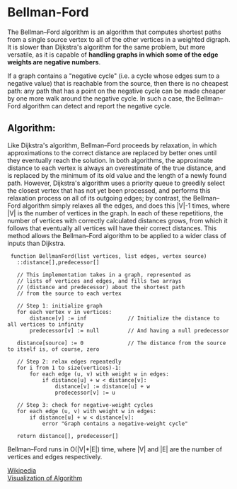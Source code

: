 # Bellman-Ford  
The Bellman–Ford algorithm is an algorithm that computes shortest paths from a single source vertex to all of the other vertices in a weighted digraph. It is slower than Dijkstra's algorithm for the same problem, but more versatile, as it is capable of **handling graphs in which some of the edge weights are negative numbers**. 

If a graph contains a "negative cycle" (i.e. a cycle whose edges sum to a negative value) that is reachable from the source, then there is no cheapest path: any path that has a point on the negative cycle can be made cheaper by one more walk around the negative cycle. In such a case, the Bellman–Ford algorithm can detect and report the negative cycle.

## Algorithm:
Like Dijkstra's algorithm, Bellman–Ford proceeds by relaxation, in which approximations to the correct distance are replaced by better ones until they eventually reach the solution. In both algorithms, the approximate distance to each vertex is always an overestimate of the true distance, and is replaced by the minimum of its old value and the length of a newly found path. However, Dijkstra's algorithm uses a priority queue to greedily select the closest vertex that has not yet been processed, and performs this relaxation process on all of its outgoing edges; by contrast, the Bellman–Ford algorithm simply relaxes all the edges, and does this |V|-1 times, where |V| is the number of vertices in the graph. In each of these repetitions, the number of vertices with correctly calculated distances grows, from which it follows that eventually all vertices will have their correct distances. This method allows the Bellman–Ford algorithm to be applied to a wider class of inputs than Dijkstra.

```
 function BellmanFord(list vertices, list edges, vertex source)
   ::distance[],predecessor[]
   
   // This implementation takes in a graph, represented as
   // lists of vertices and edges, and fills two arrays
   // (distance and predecessor) about the shortest path
   // from the source to each vertex
   
   // Step 1: initialize graph
   for each vertex v in vertices:
       distance[v] := inf             // Initialize the distance to all vertices to infinity
       predecessor[v] := null         // And having a null predecessor
   
   distance[source] := 0              // The distance from the source to itself is, of course, zero
   
   // Step 2: relax edges repeatedly
   for i from 1 to size(vertices)-1:
       for each edge (u, v) with weight w in edges:
           if distance[u] + w < distance[v]:
               distance[v] := distance[u] + w
               predecessor[v] := u
   
   // Step 3: check for negative-weight cycles
   for each edge (u, v) with weight w in edges:
       if distance[u] + w < distance[v]:
           error "Graph contains a negative-weight cycle"
   
   return distance[], predecessor[]
```

Bellman–Ford runs in O(|V|*|E|) time, where |V| and |E| are the number of vertices and edges respectively.

[Wikipedia](https://en.wikipedia.org/wiki/Bellman%E2%80%93Ford_algorithm)  
[Visualization of Algorithm](https://visualgo.net/en/sssp)
